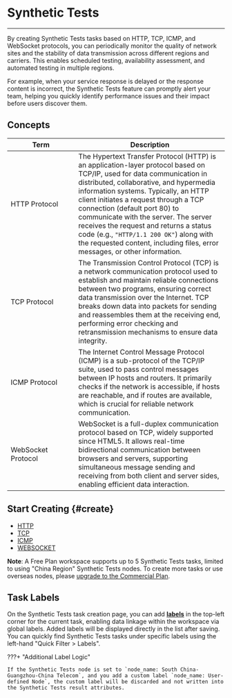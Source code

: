 # Synthetic Tests
---

By creating Synthetic Tests tasks based on HTTP, TCP, ICMP, and WebSocket protocols, you can periodically monitor the quality of network sites and the stability of data transmission across different regions and carriers. This enables scheduled testing, availability assessment, and automated testing in multiple regions.

For example, when your service response is delayed or the response content is incorrect, the Synthetic Tests feature can promptly alert your team, helping you quickly identify performance issues and their impact before users discover them.


## Concepts

| <div style="width: 140px">Term</div>           | Description            |
| -----------    | ------------------     |
| HTTP Protocol      | The Hypertext Transfer Protocol (HTTP) is an application-layer protocol based on TCP/IP, used for data communication in distributed, collaborative, and hypermedia information systems. Typically, an HTTP client initiates a request through a TCP connection (default port 80) to communicate with the server. The server receives the request and returns a status code (e.g., `"HTTP/1.1 200 OK"`) along with the requested content, including files, error messages, or other information. |
| TCP Protocol       | The Transmission Control Protocol (TCP) is a network communication protocol used to establish and maintain reliable connections between two programs, ensuring correct data transmission over the Internet. TCP breaks down data into packets for sending and reassembles them at the receiving end, performing error checking and retransmission mechanisms to ensure data integrity.  |
| ICMP Protocol      | The Internet Control Message Protocol (ICMP) is a sub-protocol of the TCP/IP suite, used to pass control messages between IP hosts and routers. It primarily checks if the network is accessible, if hosts are reachable, and if routes are available, which is crucial for reliable network communication.          |
| WebSocket Protocol | WebSocket is a full-duplex communication protocol based on TCP, widely supported since HTML5. It allows real-time bidirectional communication between browsers and servers, supporting simultaneous message sending and receiving from both client and server sides, enabling efficient data interaction.         |


## Start Creating {#create}

- [HTTP](./http.md)
- [TCP](./tcp.md)
- [ICMP](./icmp.md)
- [WEBSOCKET](./websocket.md)


**Note**: A Free Plan workspace supports up to 5 Synthetic Tests tasks, limited to using "China Region" Synthetic Tests nodes. To create more tasks or use overseas nodes, please [upgrade to the Commercial Plan](../../plans/trail.md#upgrade-commercial).


## Task Labels

On the Synthetic Tests task creation page, you can add [**labels**](../../management/global-label.md) in the top-left corner for the current task, enabling data linkage within the workspace via global labels. Added labels will be displayed directly in the list after saving. You can quickly find Synthetic Tests tasks under specific labels using the left-hand "Quick Filter > Labels".

???+ "Additional Label Logic"

    If the Synthetic Tests node is set to `node_name: South China-Guangzhou-China Telecom`, and you add a custom label `node_name: User-defined Node`, the custom label will be discarded and not written into the Synthetic Tests result attributes.